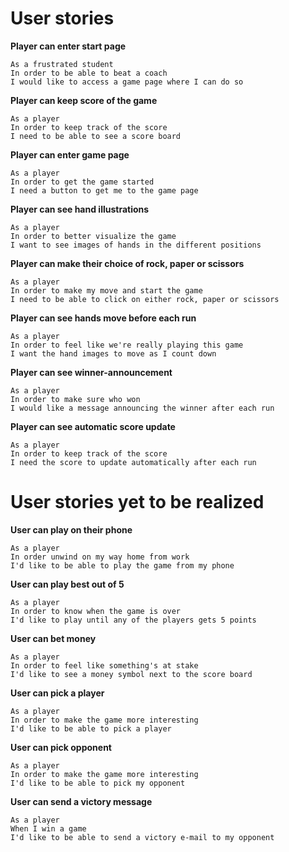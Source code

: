 # User stories
**Player can enter start page**
```
As a frustrated student
In order to be able to beat a coach
I would like to access a game page where I can do so
```
**Player can keep score of the game**
```
As a player
In order to keep track of the score
I need to be able to see a score board

```
**Player can enter game page**
```
As a player
In order to get the game started
I need a button to get me to the game page

```
**Player can see hand illustrations**
```
As a player
In order to better visualize the game
I want to see images of hands in the different positions

```

**Player can make their choice of rock, paper or scissors**
```
As a player
In order to make my move and start the game
I need to be able to click on either rock, paper or scissors

```

**Player can see hands move before each run**
```
As a player
In order to feel like we're really playing this game
I want the hand images to move as I count down

```

**Player can see winner-announcement**
```
As a player
In order to make sure who won
I would like a message announcing the winner after each run

```
**Player can see automatic score update**
```
As a player
In order to keep track of the score
I need the score to update automatically after each run

```

# User stories yet to be realized

**User can play on their phone**
```
As a player
In order unwind on my way home from work
I'd like to be able to play the game from my phone
```

**User can play best out of 5**
```
As a player
In order to know when the game is over
I'd like to play until any of the players gets 5 points
```
**User can bet money**
```
As a player
In order to feel like something's at stake
I'd like to see a money symbol next to the score board
```
**User can pick a player**
```
As a player
In order to make the game more interesting
I'd like to be able to pick a player
```
**User can pick opponent**
```
As a player
In order to make the game more interesting
I'd like to be able to pick my opponent
```
**User can send a victory message**
```
As a player
When I win a game
I'd like to be able to send a victory e-mail to my opponent
```